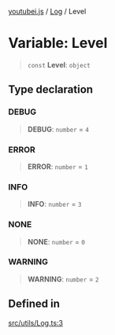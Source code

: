 [youtubei.js](../../../README.md) / [Log](../README.md) / Level

# Variable: Level

> `const` **Level**: `object`

## Type declaration

### DEBUG

> **DEBUG**: `number` = `4`

### ERROR

> **ERROR**: `number` = `1`

### INFO

> **INFO**: `number` = `3`

### NONE

> **NONE**: `number` = `0`

### WARNING

> **WARNING**: `number` = `2`

## Defined in

[src/utils/Log.ts:3](https://github.com/LuanRT/YouTube.js/blob/e54e499ff553dab51e6d9d1aebc090b50fec29ba/src/utils/Log.ts#L3)
